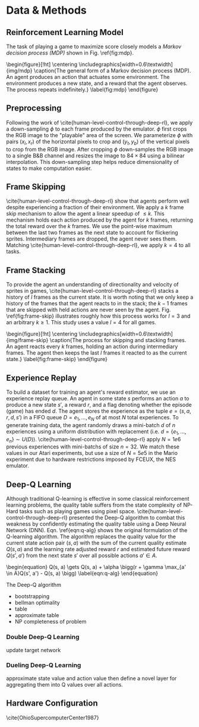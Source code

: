 # Data & Methods

<!-- TODO: discuss games and tasks? -->
<!-- TODO: notation table -->
<!-- TODO: references -->

## Reinforcement Learning Model

The task of playing a game to maximize score closely models a _Markov
decision process (MDP)_ shown in Fig. \ref{fig:mdp}.

\begin{figure}[!ht]
\centering
\includegraphics[width=0.6\textwidth]{img/mdp}
\caption{The general form of a Markov decision process (MDP). An agent
produces an action that actuates some environment. The environment produces a
new state, and a reward that the agent observes. The process repeats
indefinitely.}
\label{fig:mdp}
\end{figure}

## Preprocessing

Following the work of \cite{human-level-control-through-deep-rl}, we apply a
down-sampling $\phi$ to each frame produced by the emulator. $\phi$ first
crops the RGB image to the "playable" area of the screen. We parameterize
$\phi$ with pairs $(x_l, x_r)$ of the horizontal pixels to crop and
$(y_t, y_b)$ of the vertical pixels to crop from the RGB image. After
cropping $\phi$ down-samples the RGB image to a single B&B channel and resizes
the image to $84 \times 84$ using a bilinear interpolation. This down-sampling
step helps reduce dimensionality of states to make computation easier.

## Frame Skipping

<!-- TODO: update k value if we use mario instead -->

\cite{human-level-control-through-deep-rl} show that agents perform well
despite experiencing a fraction of their environment. We apply a $k$ frame
skip mechanism to allow the agent a linear speedup of $\leq k$. This
mechanism holds each action produced by the agent for $k$ frames, returning
the total reward over the $k$ frames. We use the point-wise maximum between
the last two frames as the next state to account for flickering sprites.
Intermediary frames are dropped, the agent never sees them. Matching
\cite{human-level-control-through-deep-rl}, we apply $k = 4$ to all tasks.

## Frame Stacking

To provide the agent an understanding of directionality and velocity of
sprites in games, \cite{human-level-control-through-deep-rl} stacks a history
of $l$ frames as the current state. It is worth noting that we only keep a
history of the frames that the agent reacts to in the stack; the $k - 1$
frames that are skipped with held actions are never seen by the agent. Fig.
\ref{fig:frame-skip} illustrates roughly how this process works for $l = 3$
and an arbitrary $k \geq 1$. This study uses a value $l = 4$ for all games.

\begin{figure}[!ht]
\centering
\includegraphics[width=0.6\textwidth]{img/frame-skip}
\caption{The process for skipping and stacking frames. An agent reacts every
$k$ frames, holding an action during intermediary frames. The agent then keeps
the last $l$ frames it reacted to as the current state.}
\label{fig:frame-skip}
\end{figure}

## Experience Replay

<!-- TODO: update value of N if we use Mario. -->
<!-- TODO: check FCEUX spelling and reference -->
<!-- TODO: note that prioritized is better, ran out of time -->

To build a dataset for training an agent's reward estimator, we use an
experience replay queue. An agent in some state $s$ performs an action $a$ to
produce a new state $s'$, a reward $r$, and a flag denoting whether the
episode (game) has ended $d$. The agent stores the experience as the tuple
$e = (s, a, r, d, s')$ in a FIFO queue $D = {e_1, ..., e_N}$ of at most $N$
total experiences. To generate training data, the agent randomly draws a
mini-batch $d$ of $n$ experiences using a uniform distribution with
replacement (i.e. $d = \{e_1, ..., e_n\} \sim U(D)$).
\cite{human-level-control-through-deep-rl} apply $N = 1e6$ previous
experiences with mini-batchs of size $n = 32$. We match these values in our
Atari experiments, but use a size of $N = 5e5$ in the Mario experiment due to
hardware restrictions imposed by FCEUX, the NES emulator.

## Deep-Q Learning

Although traditional Q-learning is effective in some classical reinforcement
learning problems, the quality table suffers from the state complexity of
NP-Hard tasks such as playing games using pixel space.
\cite{human-level-control-through-deep-rl} presented the Deep-Q algorithm to
combat this weakness by confidently estimating the quality table using a Deep
Neural Network (DNN). Eqn. \ref{eqn:q-alg} shows the original formulation of
the Q-learning algorithm. The algorithm replaces the quality value for the
current state action pair $(s, a)$ with the sum of the current quality
estimate $Q(s, a)$ and the learning rate adjusted reward $r$ and estimated
future reward $Q(s', a')$ from the next state $s'$ over all possible actions
$a' \in A$.

<!-- TODO: too wordy? -->
<!-- TODO: is it worth talking about Bellman -->

<!-- This algorithm employs a greedy policy to always
select the action that maximizes future reward. It is worth noting that the
process of updating the $Q$ table from its own estimates is a process known
as bootstrapping. -->

\begin{equation}
Q(s, a) \gets Q(s, a) + \alpha \bigg(r + \gamma \max_{a' \in A}Q(s', a') - Q(s, a) \bigg)
\label{eqn:q-alg}
\end{equation}

The Deep-Q algorithm

<!-- \begin{equation}
Q(s', a') \gets (1 - \alpha)Q(s_t, a_t) + \alpha \bigg(r_t, + \gamma • \max_{a \in A}Q(s_{t+1}, a) \bigg)
\label{eqn:deep-q-alg}
\end{equation}
 -->

-   bootstrapping
-   bellman optimality
-   table
-   approximate table
-   NP completeness of problem

### Double Deep-Q Learning

update target network

### Dueling Deep-Q Learning

approximate state value and action value then define a novel layer for
aggregating them into Q values over all actions.

## Hardware Configuration

\cite{OhioSupercomputerCenter1987}
